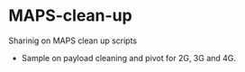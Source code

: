 # MAPS-clean-up
Sharinig on MAPS clean up scripts

- Sample on payload cleaning and pivot for 2G, 3G and 4G. 


